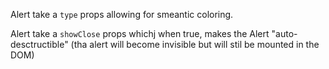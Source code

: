 Alert take a `type` props allowing for smeantic coloring.

Alert take a `showClose` props whichj when true, makes the Alert "auto-desctructible" (tha alert will become invisible but will stil be mounted in the DOM)
